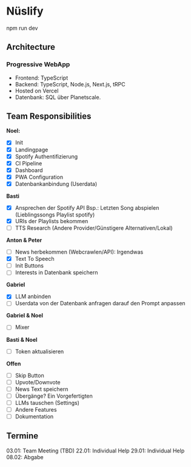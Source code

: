 # Nüslify

npm run dev

## Architecture

### Progressive WebApp

- Frontend: TypeScript
- Backend: TypeScript, Node.js, Next.js, tRPC
- Hosted on Vercel
- Datenbank: SQL über Planetscale.

## Team Responsibilities

**Noel:**

- [x] Init
- [x] Landingpage
- [x] Spotify Authentifizierung
- [x] CI Pipeline
- [x] Dashboard
- [x] PWA Configuration
- [x] Datenbankanbindung (Userdata)

**Basti**

- [x] Ansprechen der Spotify API Bsp.: Letzten Song abspielen (Lieblingssongs Playlist spotify)
- [x] URIs der Playlists bekommen
- [ ] TTS Research (Andere Provider/Günstigere Alternativen/Lokal)

**Anton & Peter**

- [ ] News herbekommen (Webcrawlen/API): Irgendwas
- [x] Text To Speech
- [ ] Init Buttons
- [ ] Interests in Datenbank speichern

**Gabriel**

- [x] LLM anbinden
- [ ] Userdata von der Datenbank anfragen darauf den Prompt anpassen

**Gabriel & Noel**

- [ ] Mixer

**Basti & Noel**

- [ ] Token aktualisieren

**Offen**

- [ ] Skip Button
- [ ] Upvote/Downvote
- [ ] News Text speichern
- [ ] Übergänge? Ein Vorgefertigten
- [ ] LLMs tauschen (Settings)
- [ ] Andere Features
- [ ] Dokumentation

## Termine

03.01: Team Meeting (TBD)
22.01: Individual Help
29.01: Individual Help
08.02: Abgabe
